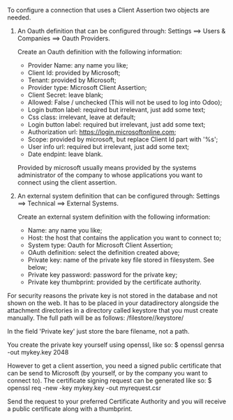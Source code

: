 To configure a connection that uses a Client Assertion two objects are needed.

1. An Oauth definition that can be configured through:
   Settings ==> Users & Companies ==> Oauth Providers.

   Create an Oauth definition with the following information:
   - Provider Name: any name you like;
   - Client Id: provided by Microsoft;
   - Tenant: provided by Microsoft;
   - Provider type: Microsoft Client Assertion;
   - Client Secret: leave blank;
   - Allowed: False / unchecked (This will not be used to log into Odoo);
   - Login button label: required but irrelevant, just add some text;
   - Css class: irrelevant, leave at default;
   - Login button label: required but irrelevant, just add some text;
   - Authorization url: https://login.microsoftonline.com;
   - Scope: provided by microsoft, but replace Client Id part with '%s';
   - User info url: required but irrelevant, just add some text;
   - Date endpint: leave blank.

   Provided by microsoft usually means provided by the systems administrator of
   the company to whose applications you want to connect using the client assertion.

2. An external system definition that can be configured through:
   Settings ==> Technical ==> External Systems.

   Create an external system definition with the following information:
   - Name: any name you like;
   - Host: the host that contains the application you want to connect to;
   - System type: Oauth for Microsoft Client Assertion;
   - OAuth definition: select the definition created above;
   - Private key: name of the private key file stored in filesystem. See below;
   - Private key password: password for the private key;
   - Private key thumbprint: provided by the certificate authority.

For security reasons the private key is not stored in the database and not shown on the
web. It has to be placed in your datadirectory alongside the attachment directories in
a directory called keystore that you must create manually. The full path will be
as follows:
<odoo data directory>/filestore/<database name>/keystore/<filename>

In the field 'Private key' just store the bare filename, not a path.

You create the private key yourself using openssl, like so:
$ openssl genrsa -out mykey.key 2048

However to get a client assertion, you need a signed public certificate that can be
send to Microsoft (by yourself, or by the company you want to connect to).
The certificate signing request can be generated like so:
$ openssl req -new -key mykey.key -out myrequest.csr

Send the request to your preferred Certificate Authority and you will receive
a public certificate along with a thumbprint.

